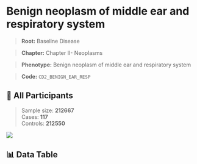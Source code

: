 # Benign neoplasm of middle ear and respiratory system

> **Root:** Baseline Disease  

> **Chapter:** Chapter II- Neoplasms  

> **Phenotype:** Benign neoplasm of middle ear and respiratory system  

> **Code:** `CD2_BENIGN_EAR_RESP`

## 🧪 All Participants  
> Sample size: **212667**  
> Cases: **117**  
> Controls: **212550**
<img src="/Sensitive/Figures/ALL/Incidence/CD2_BENIGN_EAR_RESP.png"/>

## 📊 Data Table
<CsvTableMRF src="/Sensitive/Data/ALL/Incidence/COX_CD2_BENIGN_EAR_RESP.csv"/>

